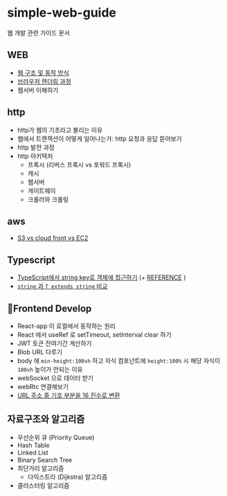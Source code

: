 # simple-web-guide

웹 개발 관련 가이드 문서


## WEB

- [웹 구조 및 동작 방식](https://github.com/yeonnnee/simple-web-guide/blob/master/md/web.md)
- [브라우저 렌더링 과정](https://yeonnnee.github.io/simple-web-guide/#%EB%B8%8C%EB%9D%BC%EC%9A%B0%EC%A0%80-%EB%A0%8C%EB%8D%94%EB%A7%81-%EA%B3%BC%EC%A0%95-%EB%A0%8C%EB%8D%94%EB%A7%81-%EC%97%94%EC%A7%84-%EB%8F%99%EC%9E%91-%EA%B3%BC%EC%A0%95)
- 웹서버 이해하기
   

## http

 - http가 웹의 기초라고 불리는 이유
 - 웹에서 트랜잭션이 어떻게 일어나는가: http 요청과 응답 뜯어보기
 - http 발전 과정
 - http 아키텍처
   - 프록시 (리버스 프록시 vs 포워드 프록시)
   - 캐시
   - 웹서버
   - 게이트웨이
   - 크롤러와 크롤링
   
## aws
  - [S3 vs cloud front vs EC2](https://github.com/yeonnnee/simple-web-guide/blob/master/md/aws.md)
  


##  Typescript

   - [TypeScript에서 string key로 객체에 접근하기](https://www.typescriptlang.org/play?#code/FAehAIGUBcCcEsB2BzQAwuFDxwGuPkCULgdDvEFwawFpnAF0fEEQJwH9rANVcBIOwFy7wkATAUwA9wBneZRAIbQArrDaAfTvCACQcAdo4BdVwD6j4QDqrgE6aAdMC3QAngAc24AMIB7YYmjgAvOADeAvXoA2bAFyJhAWwBGbWABpwbwFBQXcvX1gAXwBuLWAAYxNEbktTc0sbW2BwcHYAMwFhJ2gANQEnYTcACgBKV3SLawA+cGrs3NyHZzcABn8czuDQgVdewaja4CitJJTLZFgzPQBGa3tHF1cAJn6gkIPXAGZe2MTk1PBF5e317q2V3cDhw5WTs-P58ABrNh1uazgADy3gAVmwEtB1L9-tVGlCCkUSuVKmw6rU4nNLtATNAKoCYdx1J4HNUYS02rYANowgC6riuS2Eqxpf1p4AA1IybqydOzwJMplp8iZYG0sZZySZ8sCwRCoYTqtdmStarU7IMsSYXOonCZkEqmSy6eqwOAkp49PAXOA-EtYABCH5-QAANTw4Eg0OhAC7jGmm8TNckADTXqgAq+kMAEFuNw-NB4MlwIAagcAlWPAXQGYxmCwAaT+BL+0qzGTin0uhNuNhB4Mh0L+3Dh2YRbEKxTKFSq6PAAgB8LzOiptMxF0sOLxTkrzv+22JpPJVla7V59O5KuXnNXem264FauFovFI6n4CL1flddh8PUiLbKM7au7vab-cH6o65ou2rYuv1huWK2XU0IAtK0bTtUUnRhN1UgQFAMF9TQZk6UAIAAWnQjDMKw7CcNwjCAwgSNEGYRB2C4Xh+CEURDD0ARYAETw2GgPxwAzQwEhCRBcSCQwBHAcwE2Itj1CzFJ4HYMVhF4FBu3AElHDYFgTzlSFWIjEjUjYAQWE0dN1MjJw9QAd0U-sARsAAiAALNhDJMCzwAAH3ACyjNFJwWAs7R1OrcNMyyQZeQZAzjNM+sVw8HwWP9LRAxDcAAFlukU8A-MMcBXAZEiyJ4PhBBEMRAAExwAUpvAQAQCcAADXwEAAFrAAoO8BADHR0rABV5wAdlt9bzM18iNJ3fXkSPAEKTBMlgzIiiIWLNJKFKUtjSEAHEHsCQQABcfAEVYHUTakGwQBU2cAX1HAFQ16YgA) (+ [REFERENCE](https://soopdop.github.io/2020/12/01/index-signatures-in-typescript/) )
   - [`string` 과 `T extends string` 비교](https://www.typescriptlang.org/play?#code/PTAEBVQUwDwFygOwCYGdSAGFwoeMCgSkBwJwEkbBazsy0BFx0QB9HAGgcATx0QBrHBCOfMA1x0QDVXAQcfMB5xwDodhQDqrIwCdNAOjxhAN6OAGOsA4g4VKAF0dCAfiayACFtCAMIdCAI8cApTR0KBfUdCAHCcAuNYAFx0IA5u+oBfRqoALFwADNgkeUAnLYAznaCAADWApU1cUjJOroCIk6qKgCPNoICdS4CoE9FuolyABzWggG9DVIAyraCABOOAlWMRoDigVTVwAJ4ADlCgAGIATgCuAJZwoAC8oADkAIaNjQA2UEOgAD7DAEYjiMsjM-NDqHDtIwDuC1Dt7fVDANzV0IidALagAKJX1x09fQDeFzUj-UMAZiMA1lAAPo-Lq9IYXAC+OAuAGMAPaILaga4AqDPXoDUAAHkgsAQKHQW3a3UQAHMAHwAClBLwAXBAAJR0yD9CmgWm9c41BFIvqowEYuAAJixNLBcAZxNJZMZA3ZnLg5xhvORCC2AEY6UKsQL0RLsULqUMyTtmkNGThVX11SLtRLdWihYaJcaxpNpparYi1VAtgBme0vR2CiVUh43IWSEaW62gW0AFiDmMGeqFwqpo3GUwtKp9Nr9cAArCH9S8XS9jaaxp7vXz44WAGyl51GzPunNeuO2gDsLbDEaeEujsfzDa2AA5+y8M780UCO7WYUA)
     



##  Frontend Develop

   -  React-app 이 로컬에서 동작하는 원리
   -  React 에서 useRef 로 setTimeout, setInterval clear 하기
   -  JWT 토큰 잔여기간 계산하기
   -  Blob URL 다루기
   -  body 에 `min-height:100vh` 하고 자식 컴포넌트에 `height:100%` 시 해당 자식이 `100vh` 높이가 안되는 이유
   -  webSocket 으로 데이터 받기
   -  webRtc 연결해보기
   - [URL 주소 중 기호 부분을 16 진수로 변환](https://github.com/yeonnnee/simple-web-guide/blob/master/md/url-code.md)
     

         
      


     
## 자료구조와 알고리즘

   - 우선순위 큐 (Priority Queue)
   - Hash Table
   - Linked List
   - Binary Search Tree
   - 최단거리 알고리즘
        - 다익스트라 (Dijkstra) 알고리즘
   - 클러스터링 알고리즘






